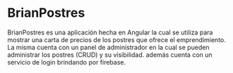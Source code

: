 # BrianPostres

BrianPostres es una aplicación hecha en Angular la cual se utiliza para mostrar una carta de precios de los postres que ofrece el emprendimiento. 
La misma cuenta con un panel de administrador en la cual se pueden administrar los postres (CRUD) y su visibilidad. además cuenta con un servicio de login brindando por firebase. 